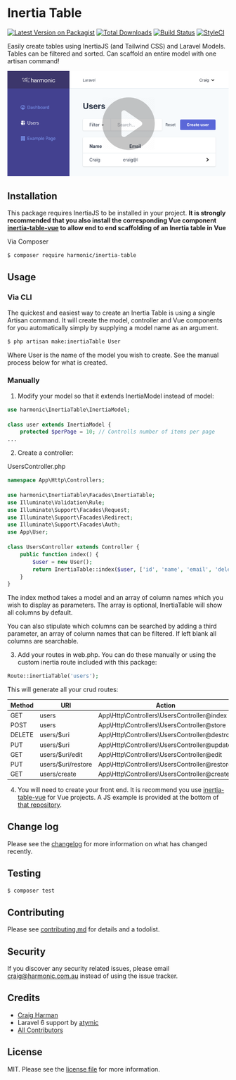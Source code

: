# Inertia Table

[![Latest Version on Packagist][ico-version]][link-packagist]
[![Total Downloads][ico-downloads]][link-downloads]
[![Build Status][ico-travis]][link-travis]
[![StyleCI][ico-styleci]][link-styleci]

Easily create tables using InertiaJS (and Tailwind CSS) and Laravel Models. Tables can be filtered and sorted.
Can scaffold an entire model with one artisan command!

[![Laravel Preset - Click for video](https://github.com/Harmonic/laravel-preset/raw/master/docs/laravel-preset-screenshot.png)](https://www.youtube.com/watch?v=K_d_RboHBbI&feature=youtu.be)

## Installation

This package requires InertiaJS to be installed in your project.
**It is strongly recommended that you also install the corresponding Vue component [inertia-table-vue](https://github.com/Harmonic/inertia-table-vue) to allow end to end scaffolding of an Inertia table in Vue**

Via Composer

``` bash
$ composer require harmonic/inertia-table
```

## Usage

### Via CLI

The quickest and easiest way to create an Inertia Table is using a single Artisan command. It will create the model, controller and Vue components for you automatically simply by supplying a model name as an argument.

``` bash
$ php artisan make:inertiaTable User
```
Where User is the name of the model you wish to create. See the manual process below for what is created.

### Manually

1) Modify your model so that it extends InertiaModel instead of model:

``` php
use harmonic\InertiaTable\InertiaModel;

class user extends InertiaModel {
    protected $perPage = 10; // Controlls number of items per page
...
```

2) Create a controller:

UsersController.php
``` php 
namespace App\Http\Controllers;

use harmonic\InertiaTable\Facades\InertiaTable;
use Illuminate\Validation\Rule;
use Illuminate\Support\Facades\Request;
use Illuminate\Support\Facades\Redirect;
use Illuminate\Support\Facades\Auth;
use App\User;

class UsersController extends Controller {
    public function index() {
        $user = new User();
        return InertiaTable::index($user, ['id', 'name', 'email', 'deleted_at']);
    }    
}
```
The index method takes a model and an array of column names which you wish to display as parameters. The array is optional, InertiaTable will show all columns by default.

You can also stipulate which columns can be searched by adding a third parameter, an array of column names that can be filtered. If left blank all columns are searchable.

3) Add your routes in web.php. You can do these manually or using the custom inertia route included with this package:

``` php
Route::inertiaTable('users');
```

This will generate all your crud routes:

| Method   | URI                | Action                                       |
|----------|--------------------|----------------------------------------------|
| GET | users              | App\Http\Controllers\UsersController@index   |
| POST     | users              | App\Http\Controllers\UsersController@store   |
| DELETE   | users/$uri         | App\Http\Controllers\UsersController@destroy |
| PUT      | users/$uri         | App\Http\Controllers\UsersController@update  |
| GET | users/$uri/edit    | App\Http\Controllers\UsersController@edit    |
| PUT      | users/$uri/restore | App\Http\Controllers\UsersController@restore |
| GET | users/create       | App\Http\Controllers\UsersController@create  |

4) You will need to create your front end. It is recommend you use [inertia-table-vue](https://github.com/Harmonic/inertia-table-vue) for Vue projects. A JS example is provided at the bottom of [that repository](https://github.com/Harmonic/inertia-table-vue).

## Change log

Please see the [changelog](changelog.md) for more information on what has changed recently.

## Testing

``` bash
$ composer test
```

## Contributing

Please see [contributing.md](contributing.md) for details and a todolist.

## Security

If you discover any security related issues, please email craig@harmonic.com.au instead of using the issue tracker.

## Credits

- [Craig Harman][link-author]
- Laravel 6 support by [atymic](https://github.com/atymic)
- [All Contributors][link-contributors]

## License

MIT. Please see the [license file](license.md) for more information.

[ico-version]: https://img.shields.io/packagist/v/harmonic/inertia-table.svg?style=flat-square
[ico-downloads]: https://img.shields.io/packagist/dt/harmonic/inertia-table.svg?style=flat-square
[ico-travis]: https://img.shields.io/travis/harmonic/inertia-table/master.svg?style=flat-square
[ico-styleci]: https://styleci.io/repos/192192722/shield

[link-packagist]: https://packagist.org/packages/harmonic/inertia-table
[link-downloads]: https://packagist.org/packages/harmonic/inertia-table
[link-travis]: https://travis-ci.org/harmonic/inertia-table
[link-styleci]: https://styleci.io/repos/192192722
[link-author]: https://github.com/harmonic
[link-contributors]: ../../contributors
